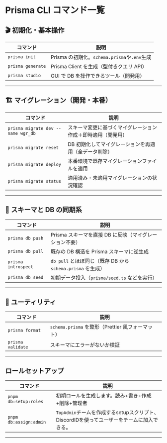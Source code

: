 # Prisma CLI コマンド一覧

## 🎬 初期化・基本操作

| コマンド          | 説明                                         |
| ----------------- | -------------------------------------------- |
| `prisma init`     | Prisma の初期化。`schema.prisma`や`.env`生成 |
| `prisma generate` | Prisma Client を生成（型付きクエリ API）     |
| `prisma studio`   | GUI で DB を操作できるツール（開発用）       |

---

## 🏗 マイグレーション（開発・本番）

| コマンド                           | 説明                                                         |
| ---------------------------------- | ------------------------------------------------------------ |
| `prisma migrate dev --name wgr_db` | スキーマ変更に基づくマイグレーション作成＋即時適用（開発用） |
| `prisma migrate reset`             | DB 初期化してマイグレーションを再適用（全データ削除）        |
| `prisma migrate deploy`            | 本番環境で既存マイグレーションファイルを適用                 |
| `prisma migrate status`            | 適用済み・未適用マイグレーションの状況確認                   |

---

## 🔁 スキーマと DB の同期系

| コマンド            | 説明                                                        |
| ------------------- | ----------------------------------------------------------- |
| `prisma db push`    | Prisma スキーマを直接 DB に反映（マイグレーション不要）     |
| `prisma db pull`    | 既存の DB 構造を Prisma スキーマに逆生成                    |
| `prisma introspect` | `db pull` とほぼ同じ（既存 DB から `schema.prisma` を生成） |
| `prisma db seed`    | 初期データ投入（`prisma/seed.ts` などを実行）               |

---

## 🧹 ユーティリティ

| コマンド          | 説明                                              |
| ----------------- | ------------------------------------------------- |
| `prisma format`   | `schema.prisma` を整形（Prettier 風フォーマット） |
| `prisma validate` | スキーマにエラーがないか検証                      |
---

## ロールセットアップ

| コマンド          | 説明                                              |
| ----------------- | ------------------------------------------------- |
| `pnpm db:setup:roles`   | 初期ロールを生成します。読み+書き+作成+削除+管理者 |
| `pnpm db:assign:admin`   | `TopAdmin`チームを作成するsetupスクリプト、DiscordIDを使ってユーザーをチームに加入できる。 |
---